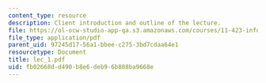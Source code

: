 ```yaml
---
content_type: resource
description: Client introduction and outline of the lecture.
file: https://ol-ocw-studio-app-qa.s3.amazonaws.com/courses/11-423-information-and-communication-technologies-in-community-development-spring-2004/fb02668dd490b8e6deb96b888ba9668e_lec_1.pdf
file_type: application/pdf
parent_uid: 97245d17-56a1-bbee-c275-3bd7cdaa64e1
resourcetype: Document
title: lec_1.pdf
uid: fb02668d-d490-b8e6-deb9-6b888ba9668e
---
```

